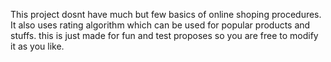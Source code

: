 This project dosnt have much but few basics of online shoping procedures. It also uses rating algorithm which can be used for popular products and stuffs. this is just made for fun and test proposes so you are free to modify it as you like.
